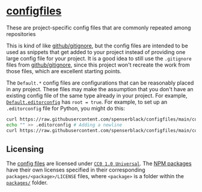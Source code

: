 # [configfiles]

These are project-specific config files that are commonly repeated among repositories

This is kind of like [github/gitignore][github-gitignore], but the
config files are intended to be used as snippets that get added to your project
instead of providing one large config file for your project. It is a good idea to
still use the `.gitignore` files from [github/gitignore][github-gitignore], since
this project won't recreate the work from those files, which are excellent starting
points.

The `Default.*` config files are configurations that can be reasonably placed in
any project. These files may make the assumption that you don't have an existing
config file of the same type already in your project. For example,
[`Default.editorconfig`](/configfiles/editorconfig/Default.editorconfig) has
`root = true`. For example, to set up an `.editorconfig` file for Python, you
might do this:

```bash
curl https://raw.githubusercontent.com/spenserblack/configfiles/main/configfiles/editorconfig/Default.editorconfig > .editorconfig
echo "" >> .editorconfig # Adding a newline
curl https://raw.githubusercontent.com/spenserblack/configfiles/main/configfiles/editorconfig/Python.editorconfig >> .editorconfig
```

## Licensing

The [config files][configfiles] are licensed under
[`CC0 1.0 Universal`][cc0-license]. The [NPM packages][npm-packages] have their
own licenses specified in their corresponding `packages/<package>/LICENSE` files,
where `<package>` is a folder within the [`packages/`][npm-packages] folder.

[cc0-license]: /LICENSE
[configfiles]: /configfiles
[github-gitignore]: https://github.com/github/gitignore
[npm-packages]: /packages
